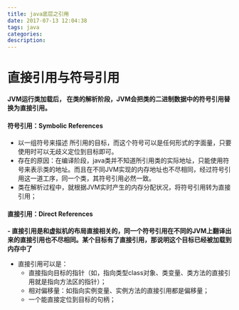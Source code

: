 ```yaml
---
title: java底层之引用
date: 2017-07-13 12:04:38
tags: java
categories: 
description: 
---
```

# 直接引用与符号引用 #
**JVM运行类加载后， 在类的解析阶段，JVM会把类的二进制数据中的符号引用替换为直接引用。**

#### 符号引用：Symbolic References ####

- 以一组符号来描述 所引用的目标，而这个符号可以是任何形式的字面量，只要使用时可以无歧义定位到目标即可。
- 存在的原因：在编译阶段，java类并不知道所引用类的实际地址，只能使用符号来表示类的地址。而且在不同JVM实现的内存地址也不尽相同，经过符号引用这一道工序，同一个类，其符号引用必然一致。
- 类在解析过程中，就根据JVM实时产生的内存分配状况，将符号引用转为直接引用；

#### 直接引用：Direct References ####
**- 直接引用是和虚拟机的布局直接相关的，同一个符号引用在不同的JVM上翻译出来的直接引用也不尽相同。某个目标有了直接引用，那说明这个目标已经被加载到内存中了**

- 直接引用可以是：
	- 直接指向目标的指针（如，指向类型class对象、类变量、类方法的直接引用就是指向方法区的指针）；
	- 相对偏移量：如指向实例变量、实例方法的直接引用都是偏移量；
	- 一个能直接定位到目标的句柄；
